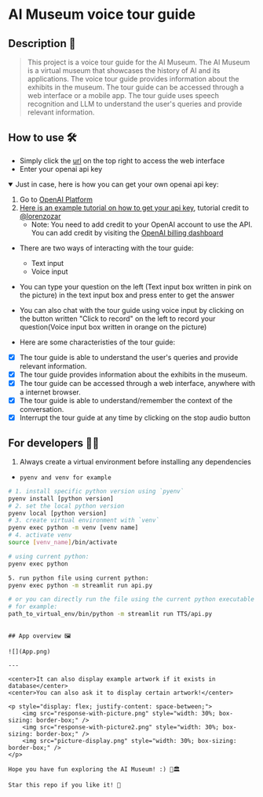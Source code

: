 # AI Museum voice tour guide

## Description 📜

> This project is a voice tour guide for the AI Museum. The AI Museum is a virtual museum that showcases the history of AI and its applications. The voice tour guide provides information about the exhibits in the museum. The tour guide can be accessed through a web interface or a mobile app. The tour guide uses speech recognition and LLM to understand the user's queries and provide relevant information.

## How to use 🛠️

- Simply click the [url](https://hrz8bxkkzuzbgomqgrzt3s.streamlit.app/) on the top right to access the web interface
- Enter your openai api key

<!-- <details> -->
<!-- <summary>Just in case, here is how you can get your own openai api key:</summary> -->
<!---->
<!--     * Go to [OpenAI Platform](https://platform.openai.com/settings/organization/general) -->
<!--     * [Here is an example tutorial on how to get your api key, credit to [@lorenzozar](https://medium.com/@lorenzozar)](https://medium.com/@lorenzozar/how-to-get-your-own-openai-api-key-f4d44e60c327) -->
<!--     * Note: You need to add credit to your OpenAI account to use the API. You can add credit by visiting the [OpenAI billing dashboard](https://platform.openai.com/settings/organization/billing/overview) -->
<!---->
<!-- </details> -->

<details open>
<summary>Just in case, here is how you can get your own openai api key:</summary>

1. Go to [OpenAI Platform](https://platform.openai.com/settings/organization/general)
2. [Here is an example tutorial on how to get your api key](https://medium.com/@lorenzozar/how-to-get-your-own-openai-api-key-f4d44e60c327), tutorial credit to [@lorenzozar](https://medium.com/@lorenzozar)
    - Note: You need to add credit to your OpenAI account to use the API. You can add credit by visiting the [OpenAI billing dashboard](https://platform.openai.com/settings/organization/billing/overview)

</details>

- There are two ways of interacting with the tour guide:
  - Text input
  - Voice input
- You can type your question on the left (Text input box written in pink on the picture) in the text input box and press enter to get the answer
- You can also chat with the tour guide using voice input by clicking on the button written "Click to record" on the left to record your question(Voice input box written in orange on the picture)

- Here are some characteristies of the tour guide:

- [x] The tour guide is able to understand the user's queries and provide relevant information.
- [x] The tour guide provides information about the exhibits in the museum.
- [x] The tour guide can be accessed through a web interface, anywhere with a internet browser.
- [x] The tour guide is able to understand/remember the context of the conversation.
- [x] Interrupt the tour guide at any time by clicking on the stop audio button

## For developers 🧑‍💻

1. Always create a virtual environment before installing any dependencies

- `pyenv and venv for example`

```bash
# 1. install specific python version using `pyenv`
pyenv install [python version]
# 2. set the local python version 
pyenv local [python version]
# 3. create virtual environment with `venv`
pyenv exec python -m venv [venv name]
# 4. activate venv
source [venv_name]/bin/activate

# using current python:
pyenv exec python

5. run python file using current python:
pyenv exec python -m streamlit run api.py

# or you can directly run the file using the current python executable path:
# for example:
path_to_virtual_env/bin/python -m streamlit run TTS/api.py 
```

```

## App overview 🖼️

![](App.png)

---

<center>It can also display example artwork if it exists in database</center>
<center>You can also ask it to display certain artwork!</center>

<p style="display: flex; justify-content: space-between;">
    <img src="response-with-picture.png" style="width: 30%; box-sizing: border-box;" />
    <img src="response-with-picture2.png" style="width: 30%; box-sizing: border-box;" />
    <img src="picture-display.png" style="width: 30%; box-sizing: border-box;" />
</p>

Hope you have fun exploring the AI Museum! :) 🎨🏛️

Star this repo if you like it! 🌟
